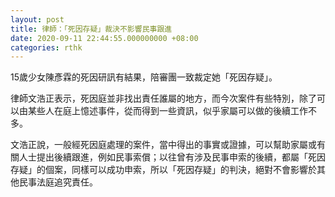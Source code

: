 ```yaml
---
layout: post
title: 律師：「死因存疑」裁決不影響民事跟進
date: 2020-09-11 22:44:55.000000000 +08:00
categories: rthk
---
```


15歲少女陳彥霖的死因研訊有結果，陪審團一致裁定她「死因存疑」。

律師文浩正表示，死因庭並非找出責任誰屬的地方，而今次案件有些特別，除了可以由某些人在庭上憶述事件，從而得到一些資訊，似乎家屬可以做的後續工作不多。

文浩正說，一般經死因庭處理的案件，當中得出的事實或證據，可以幫助家屬或有關人士提出後續跟進，例如民事索償；以往曾有涉及民事申索的後續，都屬「死因存疑」的個案，同樣可以成功申索，所以「死因存疑」的判決，絕對不會影響於其他民事法庭追究責任。
